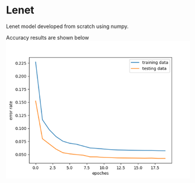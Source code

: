# Lenet

Lenet model developed from scratch using numpy.

Accuracy results are shown below
![result](https://github.com/KaranMah/Lenet/blob/master/colab_res.png?raw=true)
